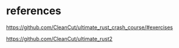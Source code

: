 # references

https://github.com/CleanCut/ultimate_rust_crash_course/#exercises

https://github.com/CleanCut/ultimate_rust2

